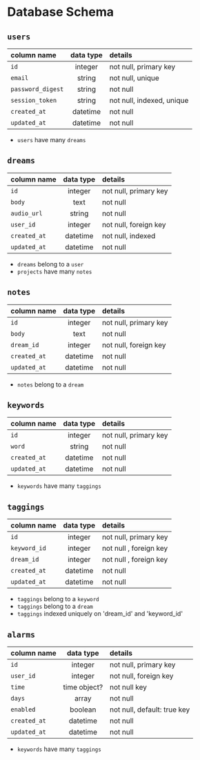 # Database Schema

## `users`
| column name       | data type | details                   |
|:------------------|:---------:|:--------------------------|
| `id`              | integer   | not null, primary key     |
| `email`           | string    | not null, unique |
| `password_digest` | string    | not null                  |
| `session_token`   | string    | not null, indexed, unique |
| `created_at`      | datetime  | not null                  |
| `updated_at`      | datetime  | not null                  |

+ `users` have many `dreams`

## `dreams`
| column name          | data type | details                        |
|:---------------------|:---------:|:-------------------------------|
| `id`                 | integer   | not null, primary key          |
| `body`              | text    | not null                       |
| `audio_url`            | string    | not null                       |
| `user_id`          | integer   | not null, foreign key |
| `created_at`         | datetime  | not null, indexed                      |
| `updated_at`         | datetime  | not null                       |

+ `dreams` belong to a `user`
+ `projects` have many `notes`

## `notes`
| column name          | data type | details                        |
|:---------------------|:---------:|:-------------------------------|
| `id`                 | integer   | not null, primary key          |
| `body`              | text    | not null                       |
| `dream_id`         | integer   | not null, foreign key |
| `created_at`         | datetime  | not null                       |
| `updated_at`         | datetime  | not null                       |

+ `notes` belong to a `dream`

## `keywords`
| column name       | data type | details                        |
|:------------------|:---------:|:-------------------------------|
| `id`              | integer   | not null, primary key          |
| `word`            | string    | not null                       |
| `created_at`      | datetime  | not null                       |
| `updated_at`      | datetime  | not null                       |

+ `keywords` have many `taggings`

## `taggings`
| column name       | data type | details                        |
|:------------------|:---------:|:-------------------------------|
| `id`              | integer   | not null, primary key          |
| `keyword_id`            | integer    | not null       , foreign key                |
| `dream_id`            | integer    | not null                      , foreign key |
| `created_at`      | datetime  | not null                       |
| `updated_at`      | datetime  | not null                       |

+ `taggings` belong to a `keyword`
+ `taggings` belong to a `dream`
+ `taggings` indexed uniquely on 'dream_id' and 'keyword_id'

## `alarms`
| column name       | data type | details                        |
|:------------------|:---------:|:-------------------------------|
| `id`              | integer   | not null, primary key          |
| `user_id`            | integer    | not null, foreign key                  |
| `time`            | time object?    | not null key                  |
| `days`            | array    | not null                  |
| `enabled`            | boolean    | not null, default: true key                  |
| `created_at`      | datetime  | not null                       |
| `updated_at`      | datetime  | not null                       |

+ `keywords` have many `taggings`
